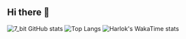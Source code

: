 ## Hi there 👋

<!-- is a ✨ _special_ ✨ repository because its `README.md` (this file) appears on your GitHub profile.
- 🔭 I’m currently working on ...
- 🌱 I’m currently learning ...
- 👯 I’m looking to collaborate on ...
- 🤔 I’m looking for help with ...
- 💬 Ask me about ...
- 📫 How to reach me: ...
- 😄 Pronouns: ...
- ⚡ Fun fact: ...
-->
![7_bit GitHub stats](https://github-readme-stats.vercel.app/api?username=7-bit11&show_icons=true&include_all_commits=true&count_private=true&show_owner=true)
![Top Langs](https://github-readme-stats.vercel.app/api/top-langs/?username=7-bit11&layout=donut)
![Harlok's WakaTime stats](https://github-readme-stats.vercel.app/api/wakatime?username=7-bit11)
